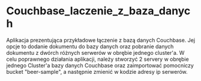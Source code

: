 # Couchbase_laczenie_z_baza_danych
Aplikacja prezentująca przykładowe łączenie z bazą danych Couchbase. Jej opcje to dodanie dokumentu do bazy danych oraz pobranie danych dokumentu z dwórch różnych serwerów w obrębie jednego cluster'a.
W celu poprawnego działania aplikacji, należy stworzyć 2 servery w obrębie jednego Cluster'a bazy danych Couchbase oraz zaimportować pomocniczy bucket "beer-sample", a następnie zmienić w kodzie adresy ip serwerów.
